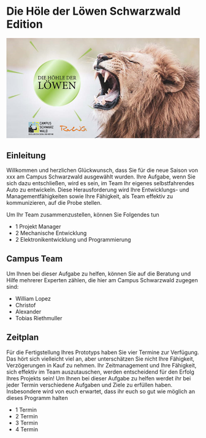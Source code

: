 # Die Höle der Löwen Schwarzwald Edition

![AKomBox-SA](Bilder/Loewe.png?raw=true)

## Einleitung

Willkommen und herzlichen Glückwunsch, dass Sie für die neue Saison von xxx am Campus Schwarzwald ausgewählt wurden.
Ihre Aufgabe, wenn Sie sich dazu entschließen, wird es sein, im Team Ihr eigenes selbstfahrendes Auto zu entwickeln. Diese Herausforderung wird Ihre Entwicklungs- und Managementfähigkeiten sowie Ihre Fähigkeit, als Team effektiv zu kommunizieren, auf die Probe stellen.

Um Ihr Team zusammenzustellen, können Sie Folgendes tun
- 1 Projekt Manager
- 2 Mechanische Entwicklung
- 2 Elektronikentwicklung und Programmierung

## Campus Team
Um Ihnen bei dieser Aufgabe zu helfen, können Sie auf die Beratung und Hilfe mehrerer Experten zählen, die hier am Campus Schwarzwald zugegen sind:

- William Lopez 
- Christof 
- Alexander 
- Tobias Riethmuller

## Zeitplan

Für die Fertigstellung Ihres Prototyps haben Sie vier Termine zur Verfügung. Das hört sich vielleicht viel an, aber unterschätzen Sie nicht Ihre Fähigkeit, Verzögerungen in Kauf zu nehmen. Ihr Zeitmanagement und Ihre Fähigkeit, sich effektiv im Team auszutauschen, werden entscheidend für den Erfolg Ihres Projekts sein!
Um Ihnen bei dieser Aufgabe zu helfen werdet ihr bei jeder Termin verschiedene Aufgaben und Ziele zu erfüllen haben. Insbesondere wird von euch erwartet, dass ihr euch so gut wie möglich an dieses Programm halten

- 1 Termin
- 2 Termin
- 3 Termin
- 4 Termin